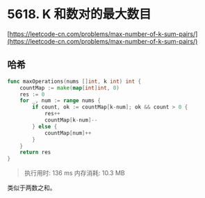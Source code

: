 # 5618. K 和数对的最大数目
[https://leetcode-cn.com/problems/max-number-of-k-sum-pairs/](https://leetcode-cn.com/problems/max-number-of-k-sum-pairs/) 
## 哈希
```go
func maxOperations(nums []int, k int) int {
	countMap := make(map[int]int, 0)
	res := 0
	for _, num := range nums {
		if count, ok := countMap[k-num]; ok && count > 0 {
			res++
			countMap[k-num]--
		} else {
			countMap[num]++
		}
	}
	return res
}
```
>执行用时: 136 ms
内存消耗: 10.3 MB

类似于两数之和。
